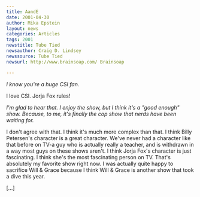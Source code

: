 ```yaml
---
title: AandE
date: 2001-04-30
author: Mika Epstein
layout: news
categories: Articles
tags: 2001
newstitle: Tube Tied  
newsauthor: Craig D. Lindsey  
newssource: Tube Tied  
newsurl: http://www.brainsoap.com/ Brainsoap  

---
```

*I know you're a huge CSI fan.*

I love CSI. Jorja Fox rules!

*I'm glad to hear that. I enjoy the show, but I think it's a "good enough" show. Because, to me, it's finally the cop show that nerds have been waiting for.*

I don't agree with that. I think it's much more complex than that. I think Billy Petersen's character is a great character. We've never had a character like that before on TV-a guy who is actually really a teacher, and is withdrawn in a way most guys on these shows aren't. I think Jorja Fox's character is just fascinating. I think she's the most fascinating person on TV. That's absolutely my favorite show right now. I was actually quite happy to sacrifice Will & Grace because I think Will & Grace is another show that took a dive this year.

[...]

